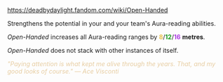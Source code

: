 https://deadbydaylight.fandom.com/wiki/Open-Handed

<p>Strengthens the potential in your and your team's Aura-reading abilities.
<p><i>Open-Handed</i> increases all Aura-reading ranges by <span class="clr" style="color: #e8c252;"><b>8</b></span>/<span class="clr" style="color: #199b1e;"><b>12</b></span>/<span class="clr" style="color: #ac3ee3;"><b>16</b></span> <b>metres</b>.
</p><p><i>Open-Handed</i> does not stack with other instances of itself. 
</p><p><i><span class="clr clr9" style="color: #e7cda2 ;">"Paying attention is what kept me alive through the years. That, and my good looks of course." — Ace Visconti</span></i>
</p>
</p>